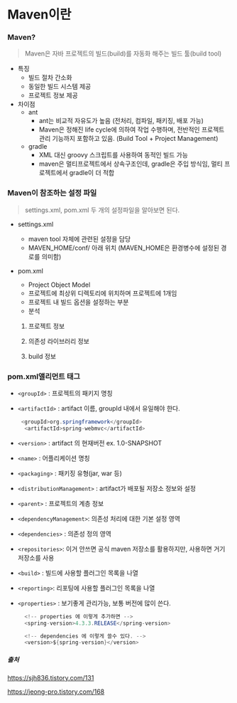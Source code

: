 # Maven이란

### Maven?

> Maven은 자바 프로젝트의 빌드(build)를 자동화 해주는 빌드 툴(build tool)

* 특징
  * 빌드 절차 간소화
  * 동일한 빌드 시스템 제공
  * 프로젝트 정보 제공
* 차이점
  * ant
    * ant는 비교적 자유도가 높음 (전처리, 컴파일, 패키징, 배포 가능)
    * Maven은 정해진 life cycle에 의하여 작업 수행하며, 전반적인 프로젝트 관리 기능까지 포함하고 있음. (Build Tool + Project Management)
  * gradle
    * XML 대신 groovy 스크립트를 사용하여 동적인 빌드 가능
    * maven은 멀티프로젝트에서 상속구조인데, gradle은 주입 방식임, 멀티 프로젝트에서 gradle이 더 적합



### Maven이 참조하는 설정 파일

> settings.xml, pom.xml 두 개의 설정파일을 알아보면 된다.

* settings.xml

  * maven tool 자체에 관련된 설정을 담당
  * MAVEN_HOME/conf/ 아래 위치 (MAVEN_HOME은 환경병수에 설정된 경로를 의미함)

  

* pom.xml

  * Project Object Model
  * 프로젝트에 최상위 디렉토리에 위치하며 프로젝트에 1개임
  * 프로젝트 내 빌드 옵션을 설정하는 부분 
  *  분석
    1. 프로젝트 정보
    
    2. 의존성 라이브러리 정보
    
    3. build 정보



### pom.xml앨리먼트 태그

* `<groupId>` : 프로젝트의 패키지 명칭

* `<artifactId>` : artifact 이름, groupId 내에서 유일해야 한다.

  ```java
   <groupId>org.springframework</groupId>
    <artifactId>spring-webmvc</artifactId>
  ```

* `<version>` : artifact 의 현재버전 ex. 1.0-SNAPSHOT

* `<name>` : 어플리케이션 명칭

* `<packaging>` : 패키징 유형(jar, war 등)

* `<distributionManagement>` : artifact가 배포될 저장소 정보와 설정

* `<parent>` : 프로젝트의 계층 정보

*  `<dependencyManagement>`: 의존성 처리에 대한 기본 설정 영역

* `<dependencies>` : 의존성 정의 영역

*  `<repositories>`: 이거 안쓰면 공식 maven 저장소를 활용하지만, 사용하면 거기 저장소를 사용

* `<build>` : 빌드에 사용할 플러그인 목록을 나열

*  `<reporting>`: 리포팅에 사용할 플러그인 목록을 나열

* `<properties>` : 보기좋게 관리가능, 보통 버전에 많이 쓴다.

  ```java
    <!-- properties 에 이렇게 추가하면 -->
    <spring-version>4.3.3.RELEASE</spring-version>
  
    <!-- dependencies 에 이렇게 쓸수 있다. -->
    <version>${spring-version}</version>
  ```

  









##### 출처

https://sjh836.tistory.com/131

https://jeong-pro.tistory.com/168